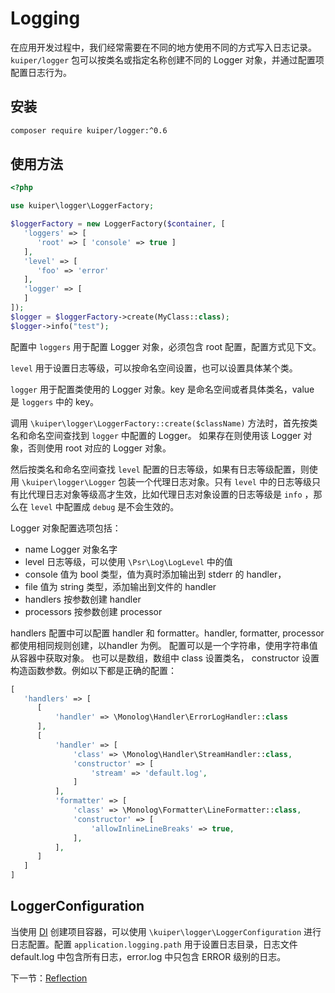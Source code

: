 # Logging

在应用开发过程中，我们经常需要在不同的地方使用不同的方式写入日志记录。
`kuiper/logger` 包可以按类名或指定名称创建不同的 Logger 对象，并通过配置项配置日志行为。

## 安装

```bash
composer require kuiper/logger:^0.6
```

## 使用方法

```php
<?php

use kuiper\logger\LoggerFactory;

$loggerFactory = new LoggerFactory($container, [
   'loggers' => [
      'root' => [ 'console' => true ]
   ],
   'level' => [
      'foo' => 'error'
   ],
   'logger' => [
   ]
]);
$logger = $loggerFactory->create(MyClass::class);
$logger->info("test");
```

配置中 `loggers` 用于配置 Logger 对象，必须包含 root 配置，配置方式见下文。

`level` 用于设置日志等级，可以按命名空间设置，也可以设置具体某个类。

`logger` 用于配置类使用的 Logger 对象。key 是命名空间或者具体类名，value 是 `loggers` 中的 key。

调用 `\kuiper\logger\LoggerFactory::create($className)` 方法时，首先按类名和命名空间查找到 `logger` 中配置的 Logger。
如果存在则使用该 Logger 对象，否则使用 root 对应的 Logger 对象。

然后按类名和命名空间查找 `level` 配置的日志等级，如果有日志等级配置，则使用 `\kuiper\logger\Logger` 包装一个代理日志对象。只有 `level` 中的日志等级只有比代理日志对象等级高才生效，比如代理日志对象设置的日志等级是 `info` ，那么在 `level` 中配置成 `debug` 是不会生效的。

Logger 对象配置选项包括：
- name Logger 对象名字
- level 日志等级，可以使用 `\Psr\Log\LogLevel` 中的值
- console 值为 bool 类型，值为真时添加输出到 stderr 的 handler，
- file 值为 string 类型，添加输出到文件的 handler 
- handlers 按参数创建 handler
- processors 按参数创建 processor

handlers 配置中可以配置 handler 和 formatter。handler, formatter, processor 都使用相同规则创建，以handler 为例。
配置可以是一个字符串，使用字符串值从容器中获取对象。
也可以是数组，数组中 class 设置类名， constructor 设置构造函数参数。例如以下都是正确的配置：

```php
[
   'handlers' => [
      [
          'handler' => \Monolog\Handler\ErrorLogHandler::class
      ],
      [
          'handler' => [
              'class' => \Monolog\Handler\StreamHandler::class,
              'constructor' => [
                  'stream' => 'default.log',
              ]
          ],
          'formatter' => [
              'class' => \Monolog\Formatter\LineFormatter::class,
              'constructor' => [
                  'allowInlineLineBreaks' => true,
              ],
          ],
      ]
   ]
]
```

## LoggerConfiguration

当使用 [DI](di.md) 创建项目容器，可以使用 `\kuiper\logger\LoggerConfiguration` 进行日志配置。配置 `application.logging.path` 用于设置日志目录，日志文件 default.log 中包含所有日志，error.log 中只包含 ERROR 级别的日志。

下一节：[Reflection](reflection.md)
